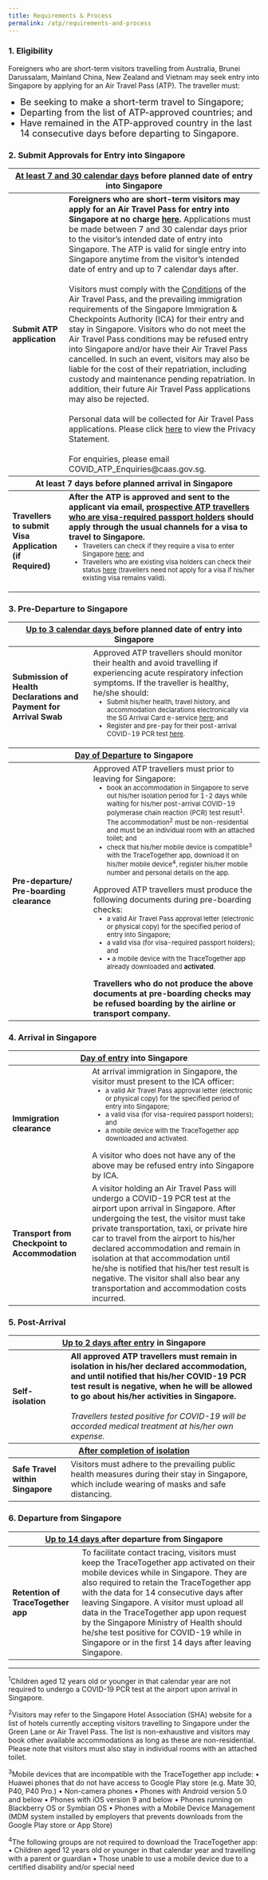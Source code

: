 ```yaml
---
title: Requirements & Process
permalink: /atp/requirements-and-process
---
```


### 1. Eligibility 

<span class="font-size:16px;">Foreigners who are short-term visitors travelling from Australia, Brunei Darussalam, Mainland China, New Zealand and Vietnam may seek entry into Singapore by applying for an Air Travel Pass (ATP). The traveller must:</span>
<ol style="list-style-type: disc;">
 <li style="font-size:18px;">Be seeking to make a short-term travel to Singapore;</li>
            <li style="font-size:18px;">Departing from the list of ATP-approved countries; and</li>
      <li style="font-size:18px;">Have remained in the ATP-approved country in the last 14 consecutive days before departing to Singapore.</li>
            </ol>
 
### 2. Submit Approvals for Entry into Singapore

<table>
<thead>
  <tr>
    <th colspan="2" style="font-size:16px;"><b><u>At least 7 and 30 calendar days</u></b> before planned date of entry into Singapore</th>
    <!-- <th>Scenarios</th>
   <th>Charging Policy for C+ treatment</th> -->
  </tr>
</thead>
<tbody>
  <tr>
    <td rowspan="2" style="font-size:16px;"><b>Submit ATP application</b></td>
    <td style="font-size:16px;"><b>Foreigners who are short-term visitors may apply for an Air Travel Pass for entry into Singapore at no charge <a href="">here</a>. </b>Applications must be made between 7 and 30 calendar days prior to the visitor’s intended date of entry into Singapore. The ATP is valid for single entry into Singapore anytime from the visitor’s intended date of entry and up to 7 calendar days after.<br/><br/>
      Visitors must comply with the <a href="/conditions"> Conditions</a> of the Air Travel Pass, and the prevailing immigration requirements of the Singapore Immigration & Checkpoints Authority (ICA) for their entry and stay in Singapore. Visitors who do not meet the Air Travel Pass conditions may be refused entry into Singapore and/or have their Air Travel Pass cancelled. In such an event, visitors may also be liable for the cost of their repatriation, including custody and maintenance pending repatriation. In addition, their future Air Travel Pass applications may also be rejected. <br/><br/>
      Personal data will be collected for Air Travel Pass applications. Please click <a href="/privacy">here</a> to view the Privacy Statement.<br/><br/>
      For enquiries, please email COVID_ATP_Enquiries@caas.gov.sg.
    </td>
  </tr>
  <thead>
  <tr>
    <th colspan="2" style="font-size:16px;"><b>At least 7 days before planned arrival in Singapore</b></th>
    <!-- <th>Scenarios</th>
   <th>Charging Policy for C+ treatment</th> -->
  </tr>
</thead>
  <tr>
    <td rowspan="2" style="font-size:16px;"><b>Travellers to submit Visa Application (if Required)</b></td>
    <td style="font-size:16px;"><b>After the ATP is approved and sent to the applicant via email, <u>prospective ATP travellers who are visa-required passport holders</u> should apply through the usual channels for a visa to travel to Singapore.</b>
      <ol style="margin-top:0px; list-style-type: disc;">
         <li style="font-size:13px; margin-top:0px; margin-bottom:0px;">Travellers can check if they require a visa to enter Singapore <a href="https://www.ica.gov.sg/visitor/visitor_entryvisa">here</a>; and </li>
          <li style="font-size:13px; margin-top:0px; margin-bottom:0px;">Travellers who are existing visa holders can check their status <a href="https://eservices.ica.gov.sg/esvclandingpage/save">here</a> (travellers need not apply for a visa if his/her existing visa remains valid).</li>
         </ol> 
    </td>
  </tr>
  </tbody>
  </table>
  
### 3. Pre-Departure to Singapore

<table>
<thead>
  <tr>
    <th colspan="2" style="font-size:16px;"><b><u>Up to 3 calendar days </u></b> before planned date of entry into Singapore</th>
  </tr>
  </thead>
<tbody>
   <tr>
    <td style="font-size:16px;"><b>Submission of Health Declarations and Payment for Arrival Swab</b></td>
    <td style="font-size:16px;">Approved ATP travellers should monitor their health and avoid travelling if experiencing acute respiratory infection symptoms. If the traveller is healthy, he/she should:</b>
   <ol style="margin-top:0px; list-style-type: disc;">
         <li style="font-size:13px; margin-top:0px; margin-bottom:0px;">Submit his/her health, travel history, and accommodation declarations electronically via the SG Arrival Card e-service <a href="https://eservices.ica.gov.sg/sgarrivalcard">here</a>; and </li>
          <li style="font-size:13px; margin-top:0px; margin-bottom:0px;">Register and pre-pay for their post-arrival COVID-19 PCR test <a href="https://safetravel.changiairport.com/#/">here</a>.</li>
         </ol> 
    </td>
  </tr>
 <thead>
  <tr>
    <th colspan="2" style="font-size:16px;"><b><u>Day of Departure</u></b> to Singapore</th>
  </tr>
  </thead>
   <tr>
    <td style="font-size:16px;"><b>Pre-departure/ Pre-boarding clearance</b></td>
    <td style="font-size:16px;">Approved ATP travellers must prior to leaving for Singapore:</a>
    <ol style="margin-top:0px; list-style-type: disc;">
         <li style="font-size:13px; margin-top:0px; margin-bottom:0px;">book an accommodation in Singapore to serve out his/her isolation period for 1-2 days while waiting for his/her post-arrival COVID-19 polymerase chain reaction (PCR) test result<sup>1</sup>. The accommodation<sup>2</sup> must be non-residential and must be an individual room with an attached toilet; and</li>
          <li style="font-size:13px; margin-top:0px; margin-bottom:0px;"> check that his/her mobile device is compatible<sup>3</sup> with the TraceTogether app, download it on his/her mobile device<sup>4</sup>, register his/her mobile number and personal details on the app.</li>
         </ol> 
         Approved ATP travellers must produce the following documents during pre-boarding checks:
 <ol style="margin-top:0px; list-style-type: disc;">
         <li style="font-size:13px; margin-top:0px; margin-bottom:0px;">a valid Air Travel Pass approval letter (electronic or physical copy) for the specified period of entry into Singapore;</li>
          <li style="font-size:13px; margin-top:0px; margin-bottom:0px;"> a valid visa (for visa-required passport holders); and</li>
  <li style="font-size:13px; margin-top:0px; margin-bottom:0px;">•	a mobile device with the TraceTogether app already downloaded and <b>activated</b>.</li>
         </ol> 
         <b>Travellers who do not produce the above documents at pre-boarding checks may be refused boarding by the airline or transport company.</b>
    </td>
  </tr>
   </tbody>
  </table>
  
### 4. Arrival in Singapore

<table>
<thead>
  <tr>
    <th colspan="2" style="font-size:16px;"><b><u>Day of entry</u></b> into Singapore</th>
  </tr>
  </thead>
<tbody>
   <tr>
    <td style="font-size:16px;"><b>Immigration clearance</b></td>
    <td style="font-size:16px;">At arrival immigration in Singapore, the visitor must present to the ICA officer:
        <ol style="margin-top:0px; list-style-type: disc;">
         <li style="font-size:13px; margin-top:0px; margin-bottom:0px;">a valid Air Travel Pass approval letter (electronic or physical copy) for the specified period of entry into Singapore;</li>
          <li style="font-size:13px; margin-top:0px; margin-bottom:0px;">a valid visa (for visa-required passport holders); and</li>
          <li style="font-size:13px; margin-top:0px; margin-bottom:0px;">a mobile device with the TraceTogether app downloaded and activated.</li>
         </ol> 
      A visitor who does not have any of the above may be refused entry into Singapore by ICA.
         </td>
 </tr>
    <tr>
    <td style="font-size:16px;"><b>Transport from Checkpoint to Accommodation</b></td>
    <td style="font-size:16px;">A visitor holding an Air Travel Pass will undergo a COVID-19 PCR test at the airport upon arrival in Singapore. After undergoing the test, the visitor must take private transportation, taxi, or private hire car to travel from the airport to his/her declared accommodation and remain in isolation at that accommodation until he/she is notified that his/her test result is negative. The visitor shall also bear any transportation and accommodation costs incurred.
         </td>
 </tr>
  </tbody>
 </table>

### 5. Post-Arrival
 
 <table>
<thead>
  <tr>
    <th colspan="2" style="font-size:16px;"><b><u>Up to 2 days after entry</u></b> in Singapore</th>
  </tr>
  </thead>
<tbody>
 <tr>
    <td style="font-size:16px;"><b>Self-isolation</b></td>
    <td style="font-size:16px;"><b>All approved ATP travellers must remain in isolation in his/her declared accommodation, and until notified that his/her COVID-19 PCR test result is negative, when he will be allowed to go about his/her activities in Singapore. </b> <br/><br/>
    <i>  Travellers tested positive for COVID-19 will be accorded medical treatment at his/her own expense.</i>
    </td>
  </tr>
 <thead>
  <tr>
    <th colspan="2" style="font-size:16px;"><b><u>After completion of isolation</u></b></th>
  </tr>
  </thead>
 <tr>
    <td style="font-size:16px;"><b>Safe Travel within Singapore</b></td>
    <td style="font-size:16px;">Visitors must adhere to the prevailing public health measures during their stay in Singapore, which include wearing of masks and safe distancing.
    </td>
  </tr>
 </tbody>
 </table>
 
### 6. Departure from Singapore
 
 <table>
<thead>
  <tr>
    <th colspan="2" style="font-size:16px;"><b><u>Up to 14 days </u></b> after departure from Singapore</th>
  </tr>
  </thead>
<tbody>
 <tr>
    <td style="font-size:16px;"><b>Retention of TraceTogether app</b></td>
    <td style="font-size:16px;">To facilitate contact tracing, visitors must keep the TraceTogether app activated on their mobile devices while in Singapore. They are also required to retain the TraceTogether app with the data for 14 consecutive days after leaving Singapore. A visitor must upload all data in the TraceTogether app upon request by the Singapore Ministry of Health should he/she test positive for COVID-19 while in Singapore or in the first 14 days after leaving Singapore.
    </td>
  </tr>
 </tbody>
 </table>
 

-----

<sup>1</sup>Children aged 12 years old or younger in that calendar year are not required to undergo a COVID-19 PCR test at the airport upon arrival in Singapore.

<sup>2</sup>Visitors may refer to the Singapore Hotel Association (SHA) website for a list of hotels currently accepting visitors travelling to Singapore under the Green Lane or Air Travel Pass. The list is non-exhaustive and visitors may book other available accommodations as long as these are non-residential. Please note that visitors must also stay in individual rooms with an attached toilet.

<sup>3</sup>Mobile devices that are incompatible with the TraceTogether app include:
•	Huawei phones that do not have access to Google Play store (e.g. Mate 30, P40, P40 Pro.)
•	Non-camera phones
•	Phones with Android version 5.0 and below
•	Phones with iOS version 9 and below
•	Phones running on Blackberry OS or Symbian OS
•	Phones with a Mobile Device Management (MDM system installed by employers that prevents downloads from the Google Play store or App Store)

<sup>4</sup>The following groups are not required to download the TraceTogether app:
•	Children aged 12 years old or younger in that calendar year and travelling with a parent or guardian
•	Those unable to use a mobile device due to a certified disability and/or special need

